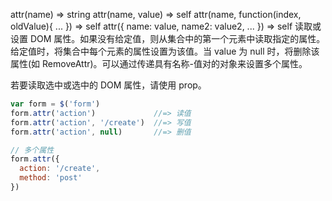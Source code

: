 attr(name)  ⇒ string
attr(name, value)  ⇒ self
attr(name, function(index, oldValue){ ... })  ⇒ self
attr({ name: value, name2: value2, ... })  ⇒ self
读取或设置 DOM 属性。如果没有给定值，则从集合中的第一个元素中读取指定的属性。给定值时，将集合中每个元素的属性设置为该值。当 value 为 null 时，将删除该属性(如 RemoveAttr)。可以通过传递具有名称-值对的对象来设置多个属性。

若要读取选中或选中的 DOM 属性，请使用 prop。
```js
var form = $('form')
form.attr('action')             //=> 读值
form.attr('action', '/create')  //=> 写值
form.attr('action', null)       //=> 删值

// 多个属性
form.attr({
  action: '/create',
  method: 'post'
})
```